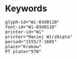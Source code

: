 # Keywords
<pre>
glyph-id="Wi-03d0110"
font-id="Wi-03d0110"
printer-id="Wi"
printer="Maciej Wirzbięta"
period="1555/7-1605"
place="Kraków"
PT plate="570"
</pre>
